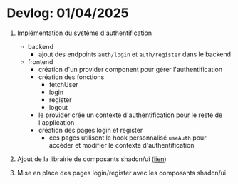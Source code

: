 # Devlog: 01/04/2025

1. Implémentation du système d'authentification
    - backend
        - ajout des endpoints `auth/login` et `auth/register` dans le backend
    - frontend
        - création d'un provider component pour gérer l'authentification
        - création des fonctions
            - fetchUser
            - login
            - register
            - logout
        - le provider crée un contexte d'authentification pour le reste de l'application
        - création des pages login et register
            - ces pages utilisent le hook personnalisé `useAuth` pour accéder et modifier le contexte
              d'authentification

2. Ajout de la librairie de composants shadcn/ui ([lien](https://ui.shadcn.com/))

3. Mise en place des pages login/register avec les composants shadcn/ui
